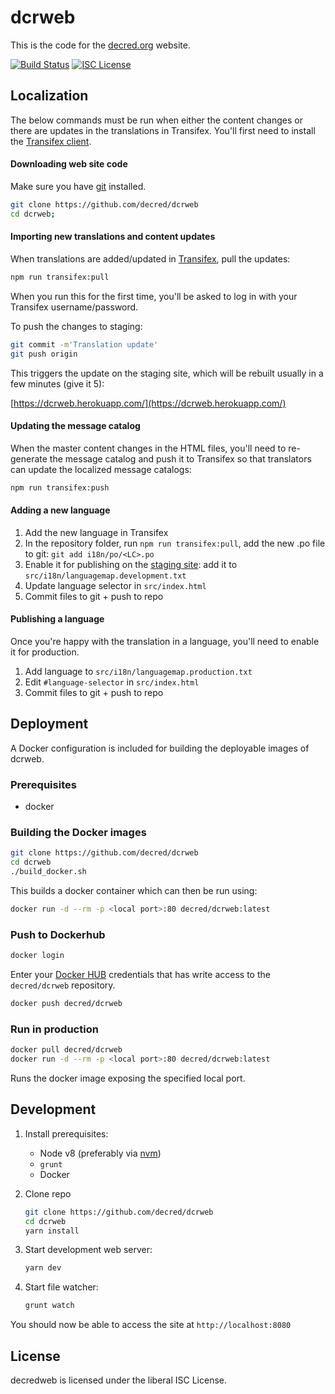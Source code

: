 dcrweb
======

This is the code for the [decred.org](https://www.decred.org) website.

[![Build Status](https://travis-ci.org/decred/dcrweb.png?branch=master)](https://travis-ci.org/decred/dcrweb)
[![ISC License](http://img.shields.io/badge/license-ISC-blue.svg)](http://copyfree.org)


## Localization

The below commands must be run when either the content changes or there are updates in the translations in Transifex.  You'll first need to install the [Transifex client](https://docs.transifex.com/client/installing-the-client).

#### Downloading web site code

Make sure you have [git](https://git-scm.com/) installed.

```sh
git clone https://github.com/decred/dcrweb
cd dcrweb;
```

#### Importing new translations and content updates

When translations are added/updated in [Transifex](https://www.transifex.com/decred/), pull the updates:

```sh
npm run transifex:pull
```

When you run this for the first time, you'll be asked to log in with your Transifex username/password.

To push the changes to staging:

```sh
git commit -m'Translation update'
git push origin
```

This triggers the update on the staging site, which will be rebuilt usually in a few minutes (give it 5):

[https://dcrweb.herokuapp.com/](https://dcrweb.herokuapp.com/)

#### Updating the message catalog

When the master content changes in the HTML files, you'll need to re-generate the message catalog and push it to Transifex so that translators can update the localized message catalogs:

```sh
npm run transifex:push
```

#### Adding a new language

  1. Add the new language in Transifex
  2. In the repository folder, run `npm run transifex:pull`, add the new .po file to git: `git add i18n/po/<LC>.po`
  3. Enable it for publishing on the [staging site](https://dcrweb.herokuapp.com): add it to `src/i18n/languagemap.development.txt`
  4. Update language selector in `src/index.html`
  5. Commit files to git + push to repo

#### Publishing a language

Once you're happy with the translation in a language, you'll need to enable it for production.

  1. Add language to `src/i18n/languagemap.production.txt`
  2. Edit `#language-selector` in `src/index.html`
  3. Commit files to git + push to repo

## Deployment

A Docker configuration is included for building the deployable images of dcrweb.

### Prerequisites
  - docker

### Building the Docker images

```sh
git clone https://github.com/decred/dcrweb
cd dcrweb
./build_docker.sh
```
This builds a docker container which can then be run using:

```sh
docker run -d --rm -p <local port>:80 decred/dcrweb:latest
```

### Push to Dockerhub

```sh
docker login
```

Enter your [Docker HUB](https://hub.docker.com/) credentials that has write access to the `decred/dcrweb` repository.

```sh
docker push decred/dcrweb
```

### Run in production

```sh
docker pull decred/dcrweb
docker run -d --rm -p <local port>:80 decred/dcrweb:latest
```

Runs the docker image exposing the specified local port.

## Development

1. Install prerequisites:

   * Node v8 (preferably via [nvm](https://github.com/creationix/nvm))
   * `grunt`
   * Docker

2. Clone repo
    ```sh
    git clone https://github.com/decred/dcrweb
    cd dcrweb
    yarn install
    ```

3. Start development web server:
    ```sh
    yarn dev
    ```

4. Start file watcher:

    ```sh
    grunt watch
    ```

You should now be able to access the site at `http://localhost:8080`

## License

decredweb is licensed under the liberal ISC License.
